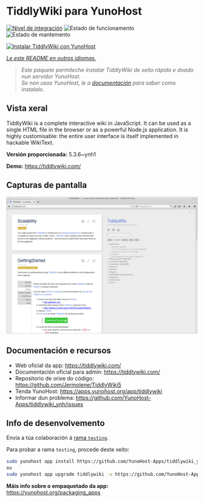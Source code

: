 <!--
NOTA: Este README foi creado automáticamente por <https://github.com/YunoHost/apps/tree/master/tools/readme_generator>
NON debe editarse manualmente.
-->

# TiddlyWiki para YunoHost

[![Nivel de integración](https://apps.yunohost.org/badge/integration/tiddlywiki)](https://ci-apps.yunohost.org/ci/apps/tiddlywiki/)
![Estado de funcionamento](https://apps.yunohost.org/badge/state/tiddlywiki)
![Estado de mantemento](https://apps.yunohost.org/badge/maintained/tiddlywiki)

[![Instalar TiddlyWiki con YunoHost](https://install-app.yunohost.org/install-with-yunohost.svg)](https://install-app.yunohost.org/?app=tiddlywiki)

*[Le este README en outros idiomas.](./ALL_README.md)*

> *Este paquete permíteche instalar TiddlyWiki de xeito rápido e doado nun servidor YunoHost.*  
> *Se non usas YunoHost, le a [documentación](https://yunohost.org/install) para saber como instalalo.*

## Vista xeral

TiddlyWiki is a complete interactive wiki in JavaScript. It can be used as a single HTML file in the browser or as a powerful Node.js application. It is highly customisable: the entire user interface is itself implemented in hackable WikiText.

**Versión proporcionada:** 5.3.6~ynh1

**Demo:** <https://tiddlywiki.com/>

## Capturas de pantalla

![Captura de pantalla de TiddlyWiki](./doc/screenshots/screenshot.png)

## Documentación e recursos

- Web oficial da app: <https://tiddlywiki.com/>
- Documentación oficial para admin: <https://tiddlywiki.com/>
- Repositorio de orixe do código: <https://github.com/Jermolene/TiddlyWiki5>
- Tenda YunoHost: <https://apps.yunohost.org/app/tiddlywiki>
- Informar dun problema: <https://github.com/YunoHost-Apps/tiddlywiki_ynh/issues>

## Info de desenvolvemento

Envía a túa colaboración á [rama `testing`](https://github.com/YunoHost-Apps/tiddlywiki_ynh/tree/testing).

Para probar a rama `testing`, procede deste xeito:

```bash
sudo yunohost app install https://github.com/YunoHost-Apps/tiddlywiki_ynh/tree/testing --debug
ou
sudo yunohost app upgrade tiddlywiki -u https://github.com/YunoHost-Apps/tiddlywiki_ynh/tree/testing --debug
```

**Máis info sobre o empaquetado da app:** <https://yunohost.org/packaging_apps>
